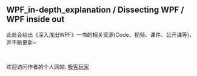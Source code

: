 ## WPF_in-depth_explanation / Dissecting WPF / WPF inside out

此处会给出《深入浅出WPF》一书的相关资源(Code、视频、课件、公开课等)，并不断更新~

<br/>

欢迎访问作者的个人网站: [极客玩家](https://geekplayers.com)
